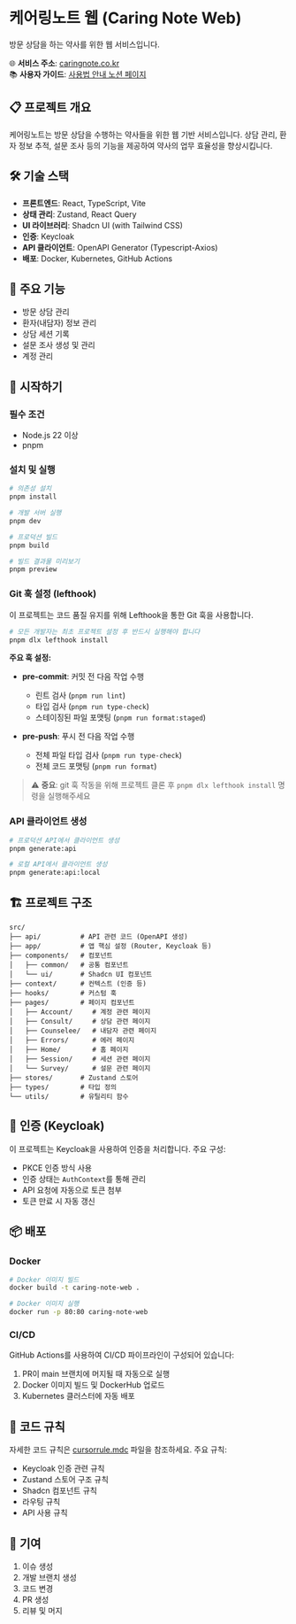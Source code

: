 # 케어링노트 웹 (Caring Note Web)

방문 상담을 하는 약사를 위한 웹 서비스입니다.

🌐 **서비스 주소**: [caringnote.co.kr](https://caringnote.co.kr)  
📚 **사용자 가이드**: [사용법 안내 노션 페이지](https://www.notion.so/yoonyounglee/19a4b68481fb802db0fef7bbf9e35afb)

## 📋 프로젝트 개요

케어링노트는 방문 상담을 수행하는 약사들을 위한 웹 기반 서비스입니다. 상담 관리, 환자 정보 추적, 설문 조사 등의 기능을 제공하여 약사의 업무 효율성을 향상시킵니다.

## 🛠 기술 스택

- **프론트엔드**: React, TypeScript, Vite
- **상태 관리**: Zustand, React Query
- **UI 라이브러리**: Shadcn UI (with Tailwind CSS)
- **인증**: Keycloak
- **API 클라이언트**: OpenAPI Generator (Typescript-Axios)
- **배포**: Docker, Kubernetes, GitHub Actions

## 🔑 주요 기능

- 방문 상담 관리
- 환자(내담자) 정보 관리
- 상담 세션 기록
- 설문 조사 생성 및 관리
- 계정 관리

## 🚀 시작하기

### 필수 조건

- Node.js 22 이상
- pnpm

### 설치 및 실행

```bash
# 의존성 설치
pnpm install

# 개발 서버 실행
pnpm dev

# 프로덕션 빌드
pnpm build

# 빌드 결과물 미리보기
pnpm preview
```

### Git 훅 설정 (lefthook)

이 프로젝트는 코드 품질 유지를 위해 Lefthook을 통한 Git 훅을 사용합니다.

```bash
# 모든 개발자는 최초 프로젝트 설정 후 반드시 실행해야 합니다
pnpm dlx lefthook install
```

**주요 훅 설정:**

- **pre-commit**: 커밋 전 다음 작업 수행

  - 린트 검사 (`pnpm run lint`)
  - 타입 검사 (`pnpm run type-check`)
  - 스테이징된 파일 포맷팅 (`pnpm run format:staged`)

- **pre-push**: 푸시 전 다음 작업 수행
  - 전체 파일 타입 검사 (`pnpm run type-check`)
  - 전체 코드 포맷팅 (`pnpm run format`)

> ⚠️ **중요**: git 훅 작동을 위해 프로젝트 클론 후 `pnpm dlx lefthook install` 명령을 실행해주세요

### API 클라이언트 생성

```bash
# 프로덕션 API에서 클라이언트 생성
pnpm generate:api

# 로컬 API에서 클라이언트 생성
pnpm generate:api:local
```

## 🏗 프로젝트 구조

```
src/
├── api/          # API 관련 코드 (OpenAPI 생성)
├── app/          # 앱 핵심 설정 (Router, Keycloak 등)
├── components/   # 컴포넌트
│   ├── common/   # 공통 컴포넌트
│   └── ui/       # Shadcn UI 컴포넌트
├── context/      # 컨텍스트 (인증 등)
├── hooks/        # 커스텀 훅
├── pages/        # 페이지 컴포넌트
│   ├── Account/     # 계정 관련 페이지
│   ├── Consult/     # 상담 관련 페이지
│   ├── Counselee/   # 내담자 관련 페이지
│   ├── Errors/      # 에러 페이지
│   ├── Home/        # 홈 페이지
│   ├── Session/     # 세션 관련 페이지
│   └── Survey/      # 설문 관련 페이지
├── stores/       # Zustand 스토어
├── types/        # 타입 정의
└── utils/        # 유틸리티 함수
```

## 🔐 인증 (Keycloak)

이 프로젝트는 Keycloak을 사용하여 인증을 처리합니다. 주요 구성:

- PKCE 인증 방식 사용
- 인증 상태는 `AuthContext`를 통해 관리
- API 요청에 자동으로 토큰 첨부
- 토큰 만료 시 자동 갱신

## 📦 배포

### Docker

```bash
# Docker 이미지 빌드
docker build -t caring-note-web .

# Docker 이미지 실행
docker run -p 80:80 caring-note-web
```

### CI/CD

GitHub Actions를 사용하여 CI/CD 파이프라인이 구성되어 있습니다:

1. PR이 main 브랜치에 머지될 때 자동으로 실행
2. Docker 이미지 빌드 및 DockerHub 업로드
3. Kubernetes 클러스터에 자동 배포

## 🧩 코드 규칙

자세한 코드 규칙은 [cursorrule.mdc](/.cursor/rules/cursorrule.mdc) 파일을 참조하세요. 주요 규칙:

- Keycloak 인증 관련 규칙
- Zustand 스토어 구조 규칙
- Shadcn 컴포넌트 규칙
- 라우팅 규칙
- API 사용 규칙

## 🤝 기여

1. 이슈 생성
2. 개발 브랜치 생성
3. 코드 변경
4. PR 생성
5. 리뷰 및 머지
